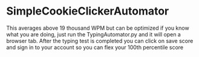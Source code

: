 # SimpleCookieClickerAutomator
This averages above 19 thousand WPM but can be optimized if you know what you are doing, just run the TypingAutomator.py and it will open a browser tab. After the typing test is completed you can click on save score and sign in to your account so you can flex your 100th percentile score
